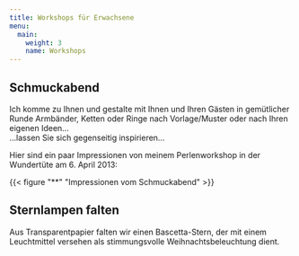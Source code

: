 ```yaml
---
title: Workshops für Erwachsene
menu:
  main:
    weight: 3
    name: Workshops
---
```


## Schmuckabend

Ich komme zu Ihnen und gestalte mit Ihnen und Ihren Gästen
in gemütlicher Runde Armbänder, Ketten oder Ringe
nach Vorlage/Muster oder nach Ihren eigenen Ideen…  
…lassen Sie sich gegenseitig inspirieren…

Hier sind ein paar Impressionen von meinem Perlenworkshop in der Wundertüte am 6. April 2013:

{{< figure "**" "Impressionen vom Schmuckabend" >}}

## Sternlampen falten

Aus Transparentpapier falten wir einen Bascetta-Stern, 
der mit einem Leuchtmittel versehen als stimmungsvolle Weihnachtsbeleuchtung dient.
